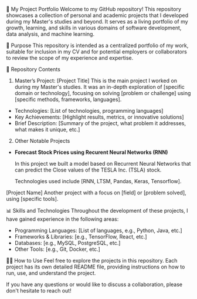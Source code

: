 🚀 My Project Portfolio
Welcome to my GitHub repository! This repository showcases a collection of personal and academic projects that I developed during my Master's studies and beyond. It serves as a living portfolio of my growth, learning, and skills in various domains of software development, data analysis, and machine learning.

🎯 Purpose
This repository is intended as a centralized portfolio of my work, suitable for inclusion in my CV and for potential employers or collaborators to review the scope of my experience and expertise.

📁 Repository Contents
1. Master’s Project: [Project Title]
This is the main project I worked on during my Master's studies. It was an in-depth exploration of [specific domain or technology], focusing on solving [problem or challenge] using [specific methods, frameworks, languages].

* Technologies: [List of technologies, programming languages]
* Key Achievements: [Highlight results, metrics, or innovative solutions]
* Brief Description: [Summary of the project, what problem it addresses, what makes it unique, etc.]

2. Other Notable Projects
   
* __Forecast Stock Prices using Recurent Neural Networks (RNN)__
  
   In this project we built a model based on Recurrent Neural Networks that can predict the Close values of the TESLA Inc. (TSLA) stock.
  
   Technologies used include [RNN, LTSM, Pandas, Keras, Tensorflow].

[Project Name]
Another project with a focus on [field] or [problem solved], using [specific tools].

📊 Skills and Technologies
Throughout the development of these projects, I have gained experience in the following areas:

* Programming Languages: [List of languages, e.g., Python, Java, etc.]
* Frameworks & Libraries: [e.g., TensorFlow, React, etc.]
* Databases: [e.g., MySQL, PostgreSQL, etc.]
* Other Tools: [e.g., Git, Docker, etc.]
  
🧑‍💻 How to Use
Feel free to explore the projects in this repository. Each project has its own detailed README file, providing instructions on how to run, use, and understand the project.

If you have any questions or would like to discuss a collaboration, please don't hesitate to reach out!
